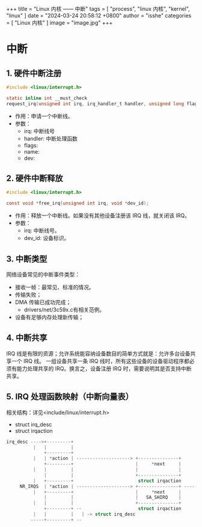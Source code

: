 +++
title = "Linux 内核 —— 中断"
tags = [ "process", "linux 内核", "kernel", "linux" ]
date = "2024-03-24 20:58:12 +0800"
author = "isshe"
categories = [ "Linux 内核" ]
image = "image.jpg"
+++


# 中断

## 1. 硬件中断注册
```c
#include <linux/interrupt.h>

static inline int __must_check
request_irq(unsigned int irq, irq_handler_t handler, unsigned long flags, const char *name, void *dev)
```
* 作用：申请一个中断线。
* 参数：
    * irq: 中断线号
    * handler: 中断处理函数
    * flags:
    * name:
    * dev:

## 2. 硬件中断释放
```c
#include <linux/interrupt.h>

const void *free_irq(unsigned int irq, void *dev_id);
```
* 作用：释放一个中断线。如果没有其他设备注册该 IRQ 线，就关闭该 IRQ。
* 参数：
    * irq: 中断线号。
    * dev_id: 设备标识。
    
## 3. 中断类型
网络设备常见的中断事件类型：
* 接收一帧：最常见、标准的情况。
* 传输失败；
* DMA 传输已成功完成；
    * drivers/net/3c59x.c有相关范例。
* 设备有足够内存处理新传输；

## 4. 中断共享
IRQ 线是有限的资源；允许系统能容纳设备数目的简单方式就是：允许多台设备共享一个 IRQ 线。
一组设备共享一条 IRQ 线时，所有这些设备的设备驱动程序都必须有能力处理共享的 IRQ。换言之，设备注册 IRQ 时，需要说明其是否支持中断共享。

## 5. IRQ 处理函数映射（中断向量表）
相关结构：详见<include/linux/interrupt.h>
* struct irq_desc
* struct irqaction

```c
irq_desc ---->+---------+
          |   |         |
              +---------+
          |   | *action | --------------------> +---------------+
              +---------+                       |     *next     |
          |   |         |                       |               |
              |         |                       +---------------+
          |   +---------+                        struct irqaction
     NR_IRQS  | *action | --------------------> +---------------+ ------> +---------------+
          |   +---------+                       |     *next     |         |     *next     |
              |         |                       |   SA_SHIRQ    |         |               |
          |   |         |                       +---------------+         +---------------+
              +---------+ --                     struct irqaction          struct irqaction
          |   |         |   | -> struct irq_desc 
         -----+---------+ --
```


